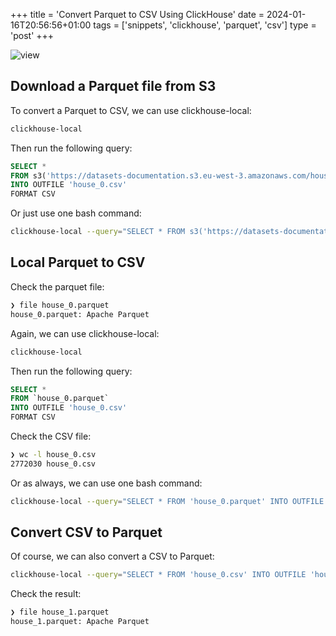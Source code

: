 +++
title = 'Convert Parquet to CSV Using ClickHouse'
date = 2024-01-16T20:56:56+01:00
tags = ['snippets', 'clickhouse', 'parquet', 'csv']
type = 'post'
+++

![view](/images/csv-parquet.png)

## Download a Parquet file from S3

To convert a Parquet to CSV, we can use clickhouse-local:
```bash
clickhouse-local
```

Then run the following query:
```sql
SELECT *
FROM s3('https://datasets-documentation.s3.eu-west-3.amazonaws.com/house_parquet/house_0.parquet')
INTO OUTFILE 'house_0.csv'
FORMAT CSV
```

Or just use one bash command:
```bash
clickhouse-local --query="SELECT * FROM s3('https://datasets-documentation.s3.eu-west-3.amazonaws.com/house_parquet/house_0.parquet') INTO OUTFILE 'house_0.csv' FORMAT CSV"
```

## Local Parquet to CSV

Check the parquet file:
```bash
❯ file house_0.parquet
house_0.parquet: Apache Parquet
```

Again, we can use clickhouse-local:
```bash
clickhouse-local
```

Then run the following query:
```sql
SELECT *
FROM `house_0.parquet`
INTO OUTFILE 'house_0.csv'
FORMAT CSV
```


Check the CSV file:
```bash
❯ wc -l house_0.csv
2772030 house_0.csv
```

Or as always, we can use one bash command:
```bash
clickhouse-local --query="SELECT * FROM 'house_0.parquet' INTO OUTFILE 'house_0.csv' FORMAT CSV"
```

## Convert CSV to Parquet

Of course, we can also convert a CSV to Parquet:
```bash
clickhouse-local --query="SELECT * FROM 'house_0.csv' INTO OUTFILE 'house_1.parquet' FORMAT Parquet"
```

Check the result:
```bash
❯ file house_1.parquet
house_1.parquet: Apache Parquet
```
